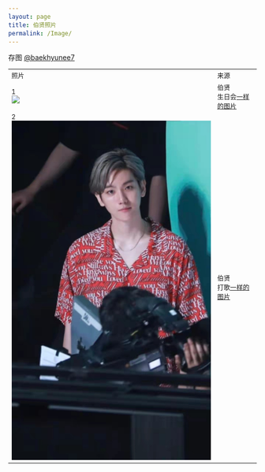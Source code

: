 ```yaml
---
layout: page
title: 伯贤照片
permalink: /Image/
---
```



存图 [@baekhyunee7](https://weibo.com/u/3694863325)



<font size=2>

<div class="row">
    <div class="span4">
        <table>
          <tr>
            <td>照片</td>
            <td>来源</td>
          </tr>
          <tr>
            <td style="vertical-align: middle">1<br><img src="https://github.com/ashincc777/ashincc777.github.io/assets/137311842/77288132-0f53-464f-b262-d8fac01bd26a" /></td>
            <td style="vertical-align: middle">伯贤<br>生日会<a href="https://github.com/ashincc777/ashincc777.github.io/assets/137311842/77288132-0f53-464f-b262—d8fac01bd26a">一样的图片</a></td>
          </tr> 
          <tr>
           <td style="vertical-align: middle">2<br><img src="https://raw.githubusercontent.com/ashincc777/image/main/202306221701482.jpg" /></td>
           <td style="vertical-align: middle">伯贤<br>打歌<a href="https://raw.githubusercontent.com/ashincc777/image/main/202306221701482.jpg">一样的图片</a></td>
          </tr>
        </table>
    </div>
</div>
</font>

